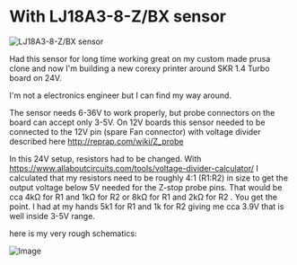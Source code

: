 # With LJ18A3-8-Z/BX sensor #

![LJ18A3-8-Z/BX sensor](https://3dmarkt.at/images/product_images/info_images/inductive_proximity_sensor_lj18a3-8-zby.jpg)

Had this sensor for long time working great on my custom made prusa clone and now I'm building a new corexy printer around SKR 1.4 Turbo board on 24V.

I'm not a electronics engineer but I can find my way around.

The sensor needs 6-36V to work properly, but probe connectors on the board can accept only 3-5V. On 12V boards this sensor needed to be connected to the 12V pin (spare Fan connector) with voltage divider described here http://reprap.com/wiki/Z_probe

In this 24V setup, resistors had to be changed. With https://www.allaboutcircuits.com/tools/voltage-divider-calculator/
I calculated that my resistors need to be roughly 4:1 (R1:R2) in size to get the output voltage below 5V needed for the Z-stop probe pins. That would be cca 4kΩ for R1 and 1kΩ for R2 or 8kΩ for R1 and 2kΩ for R2 . You get the point. I had at my hands 5k1 for R1 and 1k for R2 giving me cca 3.9V that is well inside 3-5V range.

here is my very rough schematics:

![Image](https://user-images.githubusercontent.com/8178773/89330570-be9fcd80-d690-11ea-98d7-8f2fd71f060a.png)
